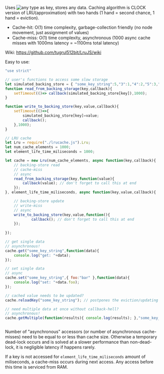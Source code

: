 Uses ![any type](https://github.com/tugrul512bit/LruJS/wiki/Types-of-Keys) as key, stores any data. Caching algorithm is CLOCK version of LRU(approximation) with two hands (1 hand = second chance, 1 hand = eviction).

- Cache-hit: O(1) time complexity, garbage-collection friendly (no node movement, just assignment of values)
- Cache-miss: O(1) time complexity, asynchronous (1000 async cache misses with 1000ms latency = ~1100ms total latency)

Wiki: https://github.com/tugrul512bit/LruJS/wiki

Easy to use:

```JavaScript
"use strict"

// user's functions to access some slow storage
let simulated_backing_store = { "some_key_string":5,"3":1,"4":2,"5":3,"key_test":4,"another_key_string":10 };
function read_from_backing_storage(key,callback){
	setTimeout(()=>	callback(simulated_backing_store[key]),1000);
}

function write_to_backing_store(key,value,callback){
	setTimeout(()=>{
		simulated_backing_store[key]=value;
		callback();
	},1000);
}

// LRU cache
let Lru = require("./lrucache.js").Lru;
let num_cache_elements = 1000;
let element_life_time_miliseconds = 1000;

let cache = new Lru(num_cache_elements, async function(key,callback){
	// backing-store read
	// cache-miss
	// async
  	read_from_backing_storage(key,function(value){
		callback(value); // don't forget to call this at end
  	}); 
}, element_life_time_miliseconds, async function(key,value,callback){

	// backing-store update
	// write-miss
	// async
	write_to_backing_store(key,value,function(){
    		callback(); // don't forget to call this at end
  	});
	
});

// get single data
// asynchronous!
cache.get("some_key_string",function(data){
    console.log("get: "+data);
});

// set single data
// async
cache.set("some_key_string",{ foo:"bar" },function(data){
	console.log("set: "+data.foo);
});

// cached value needs to be updated?
cache.reloadKey("some_key_string"); // postpones the eviction/updating to the cache-miss for overlapping with other cache-misses

// need multiple data at once without callback-hell?
// asynchronous!
cache.getMultiple(function(results){ console.log(results); },"some_key_string","another_key_string",3,4,5,"key_test");



```
Number of "asynchronous" accessors (or number of asynchronous cache-misses) need to be equal to or less than cache size. Otherwise a temporary dead-lock occurs and is solved at a slower performance than non-dead-lock, it is negligible latency if happens rarely.

If a key is not accessed for ```element_life_time_miliseconds``` amount of miliseconds, a cache-miss occurs during next access. Any access before this time is serviced from RAM.
